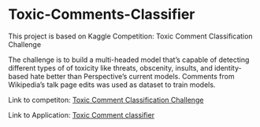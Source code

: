 # Toxic-Comments-Classifier

This project is based on Kaggle Competition: Toxic Comment Classification Challenge

The challenge is to build a multi-headed model that’s capable of detecting different types of of toxicity like threats, obscenity, insults, and identity-based hate better than Perspective’s current models. Comments from Wikipedia’s talk page edits was used as dataset to train models.

Link to competiton: [Toxic Comment Classification Challenge](https://www.kaggle.com/c/jigsaw-toxic-comment-classification-challenge)

Link to Application: [Toxic Comment classifier](https://mrugankakarte.shinyapps.io/Toxic_Comment_Classifier/)
